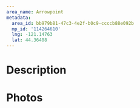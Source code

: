 ```yaml
---
area_name: Arrowpoint
metadata:
  area_id: bb979b81-47c3-4e2f-b0c9-ccccb88e092b
  mp_id: '114264610'
  lng: -121.14763
  lat: 44.36408
---
```

# Description

# Photos

